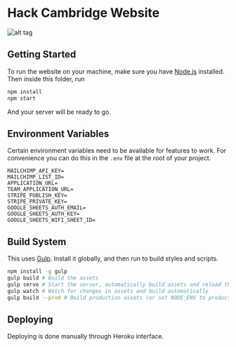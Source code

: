 # Hack Cambridge Website
![alt tag](https://travis-ci.org/HackCambridge/hack-cambridge-website.svg?branch=master)
## Getting Started

To run the website on your machine, make sure you have [Node.js](https://nodejs.org) installed. Then inside this folder, run

```bash
npm install
npm start
```

And your server will be ready to go.

## Environment Variables

Certain environment variables need to be available for features to work. For convenience
you can do this in the `.env` file at the root of your project.

```
MAILCHIMP_API_KEY=
MAILCHIMP_LIST_ID=
APPLICATION_URL=
TEAM_APPLICATION_URL=
STRIPE_PUBLISH_KEY=
STRIPE_PRIVATE_KEY=
GOOGLE_SHEETS_AUTH_EMAIL=
GOOGLE_SHEETS_AUTH_KEY=
GOOGLE_SHEETS_WIFI_SHEET_ID=
```

## Build System

This uses [Gulp](http://gulpjs.org). Install it globally, and then run to build styles and scripts.

```bash
npm install -g gulp
gulp build # Build the assets
gulp serve # Start the server, automatically build assets and reload the browser when changes are made
gulp watch # Watch for changes in assets and build automatically
gulp build --prod # Build production assets (or set NODE_ENV to production)
```

## Deploying

Deploying is done manually through Heroku interface.
